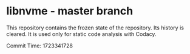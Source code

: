 # libnvme - master branch

This repository contains the frozen state of the repository.
Its history is cleared. It is used only for static code
analysis with Codacy.

Commit Time: 1723341728
